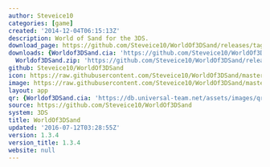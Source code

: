 ```yaml
---
author: Steveice10
categories: [game]
created: '2014-12-04T06:15:13Z'
description: World of Sand for the 3DS.
download_page: https://github.com/Steveice10/WorldOf3DSand/releases/tag/1.3.4
downloads: {Worldof3DSand.cia: 'https://github.com/Steveice10/WorldOf3DSand/releases/download/1.3.4/Worldof3DSand.cia',
  Worldof3DSand.zip: 'https://github.com/Steveice10/WorldOf3DSand/releases/download/1.3.4/Worldof3DSand.zip'}
github: Steveice10/WorldOf3DSand
icon: https://raw.githubusercontent.com/Steveice10/WorldOf3DSand/master/meta/icon_3ds.png
image: https://raw.githubusercontent.com/Steveice10/WorldOf3DSand/master/meta/banner_3ds.png
layout: app
qr: {Worldof3DSand.cia: 'https://db.universal-team.net/assets/images/qr/worldof3dsand.cia.png'}
source: https://github.com/Steveice10/WorldOf3DSand
system: 3DS
title: WorldOf3DSand
updated: '2016-07-12T03:28:55Z'
version: 1.3.4
version_title: 1.3.4
website: null
---
```

